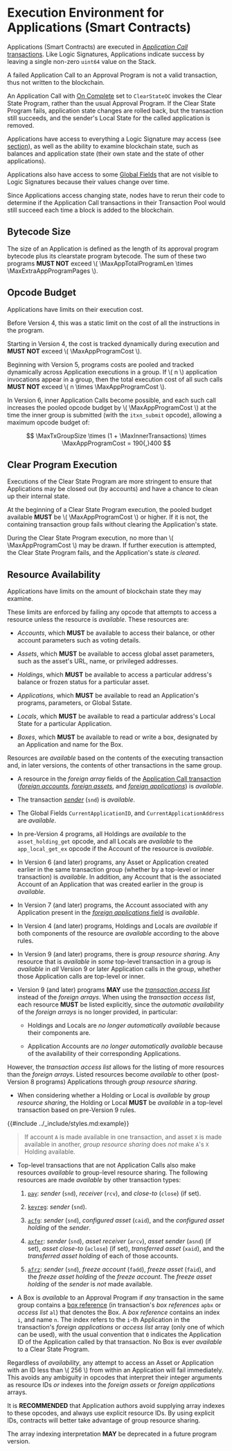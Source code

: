 $$
\newcommand \App {\mathrm{App}}
\newcommand \MaxAppProgramCost {\App_{c,\max}}
\newcommand \MaxTxGroupSize {GT_\max}
\newcommand \MaxInnerTransactions {\App_\mathrm{itxn}}
\newcommand \MaxAppTotalProgramLen {\App_{\mathrm{prog},t,\max}}
\newcommand \MaxExtraAppProgramPages {\App_{\mathrm{page},\max}}
$$

# Execution Environment for Applications (Smart Contracts)

Applications (Smart Contracts) are executed in [_Application Call_ transactions]().
Like Logic Signatures, Applications indicate success by leaving a single non-zero
`uint64` value on the Stack.

A failed Application Call to an Approval Program is not a valid transaction, thus
not written to the blockchain.

An Application Call with [On Complete]() set to `ClearStateOC` invokes the Clear
State Program, rather than the usual Approval Program. If the Clear State Program
fails, application state changes are rolled back, but the transaction still succeeds,
and the sender's Local State for the called application is removed.

Applications have access to everything a Logic Signature may access (see [section]()),
as well as the ability to examine blockchain state, such as balances and application
state (their own state and the state of other applications).

Applications also have access to some [Global Fields]() that are not visible to Logic
Signatures because their values change over time.

Since Applications access changing state, nodes have to rerun their code to determine
if the Application Call transactions in their Transaction Pool would still succeed
each time a block is added to the blockchain.

## Bytecode Size

The size of an Application is defined as the length of its approval program bytecode plus its clearstate program bytecode. The sum of these two programs **MUST NOT** exceed \\( \MaxAppTotalProgramLen \times \MaxExtraAppProgramPages \\).

## Opcode Budget

Applications have limits on their execution cost.

Before Version 4, this was a static limit on the cost of all the instructions in
the program.

Starting in Version 4, the cost is tracked dynamically during execution
and **MUST NOT** exceed \\( \MaxAppProgramCost \\).

Beginning with Version 5, programs costs are pooled and tracked dynamically across
Application executions in a group. If \\( n \\) application invocations appear in
a group, then the total execution cost of all such calls **MUST NOT** exceed
\\( n \times \MaxAppProgramCost \\).

In Version 6, inner Application Calls become possible, and each such call increases
the pooled opcode budget by \\( \MaxAppProgramCost \\) at the time the inner group
is submitted (with the `itxn_submit` opcode), allowing a maximum opcode budget of:

$$
\MaxTxGroupSize \times (1 + \MaxInnerTransactions) \times \MaxAppProgramCost = 190{,}400
$$

## Clear Program Execution

Executions of the Clear State Program are more stringent to ensure that Applications
may be closed out (by accounts) and have a chance to clean up their internal state.

At the beginning of a Clear State Program execution, the pooled budget available
**MUST** be \\( \MaxAppProgramCost \\) or higher. If it is not, the containing transaction
group fails without clearing the Application's state.

During the Clear State Program execution, no more than \\( \MaxAppProgramCost \\)
may be drawn. If further execution is attempted, the Clear State Program fails, and
the Application's state _is cleared_.

## Resource Availability

Applications have limits on the amount of blockchain state they may examine.

These limits are enforced by failing any opcode that attempts to access a resource
unless the resource is _available_. These resources are:

- _Accounts_, which **MUST** be available to access their balance, or other account
parameters such as voting details.

- _Assets_, which **MUST** be available to access global asset parameters, such as
the asset's URL, name, or privileged addresses.

- _Holdings_, which **MUST** be available to access a particular address's balance
or frozen status for a particular asset.

- _Applications_, which **MUST** be available to read an Application's programs,
parameters, or Global Sstate.

- _Locals_, which **MUST** be available to read a particular address's Local State
for a particular Application.

- _Boxes_, which **MUST** be available to read or write a box, designated by an
Application and name for the Box.

Resources are _available_ based on the contents of the executing transaction and,
in later versions, the contents of other transactions in the same group.

- A resource in the _foreign array_ fields of the [Application Call transaction]()
([_foreign accounts_](), [_foreign assets_](), and [_foreign applications_]()) is
_available_.

- The transaction [_sender_]() (`snd`) is _available_.

- The Global Fields `CurrentApplicationID`, and `CurrentApplicationAddress` are _available_.

- In pre-Version 4 programs, all Holdings are _available_ to the `asset_holding_get`
opcode, and all Locals are _available_ to the `app_local_get_ex` opcode if the Account
of the resource is _available_.

- In Version 6 (and later) programs, any Asset or Application created earlier
in the same transaction group (whether by a top-level or inner transaction) is _available_.
In addition, any Account that is the associated Account of an Application that was
created earlier in the group is _available_.

- In Version 7 (and later) programs, the Account associated with any Application
present in the [_foreign applications_ field](../ledger/ledger-txn-application-call.md#foreign-applications)
is _available_.

- In Version 4 (and later) programs, Holdings and Locals are _available_ if both
components of the resource are _available_ according to the above rules.

- In Version 9 (and later) programs, there is _group resource sharing_. Any
resource that is _available_ in _some_ top-level transaction in a group is _available_
in _all_ Version 9 or later Application calls in the group, whether those Application
calls are top-level or inner.

- Version 9 (and later) programs **MAY** use the [_transaction access list_]()
instead of the _foreign arrays_. When using the _transaction access list_, each resource
**MUST** be listed explicitly, since the _automatic availability_ of the _foreign
arrays_ is no longer provided, in particular:

  - Holdings and Locals are _no longer automatically available_ because their components
  are.

  - Application Accounts are _no longer automatically available_ because of the availability
  of their corresponding Applications.

However, the _transaction access list_ allows for the listing of more resources
than the _foreign arrays_. Listed resources become _available_ to other (post-Version 8
programs) Applications through _group resource sharing_.

- When considering whether a Holding or Local is _available_ by _group resource sharing_,
the Holding or Local **MUST** be _available_ in a top-level transaction based on
pre-Version 9 rules.

{{#include ../_include/styles.md:example}}
> If account `A` is made available in one transaction, and asset `X` is made available
> in another, _group resource sharing_ does _not_ make `A`'s `X` Holding available.
     
- Top-level transactions that are not Application Calls also make resources _available_
to group-level resource sharing. The following resources are made _available_ by
other transaction types:

  1. [`pay`](): _sender_ (`snd`), _receiver_ (`rcv`), and _close-to_ (`close`) (if set).

  1. [`keyreg`](): _sender_ (`snd`).

  1. [`acfg`](): _sender_ (`snd`), _configured asset_ (`caid`), and the _configured
  asset holding_ of the _sender_.

  1. [`axfer`](): _sender_ (`snd`), _asset receiver_ (`arcv`), _asset sender_ (`asnd`)
  (if set), _asset close-to_ (`aclose`) (if set), _transferred asset_ (`xaid`), and
  the _transferred asset holding_ of each of those accounts.

  1. [`afrz`](): _sender_ (`snd`), _freeze account_ (`fadd`), _freeze asset_ (`faid`),
  and the _freeze asset holding_ of the _freeze account_. The _freeze asset holding_
  of the _sender_ is _not_ made available.

- A Box is _available_ to an Approval Program if _any_ transaction in the same group
contains a [box reference]() (in transaction's _box references_ `apbx` or _access
list_ `al`) that denotes the Box. A _box reference_ contains an index `i`, and name
`n`. The index refers to the `i`-th Application in the transaction's _foreign applications_
or _access list_ array (only one of which can be used), with the usual convention that
`0` indicates the Application ID of the Application called by that transaction. No
Box is ever _available_ to a Clear State Program.

Regardless of _availability_, any attempt to access an Asset or Application with
an ID less than \\( 256 \\) from within an Application will fail immediately. This
avoids any ambiguity in opcodes that interpret their integer arguments as resource
IDs _or_ indexes into the _foreign assets_ or _foreign applications_ arrays.

It is **RECOMMENDED** that Application authors avoid supplying array indexes to these 
opcodes, and always use explicit resource IDs. By using explicit IDs, contracts will
better take advantage of group resource sharing.

The array indexing interpretation **MAY** be deprecated in a future program version.